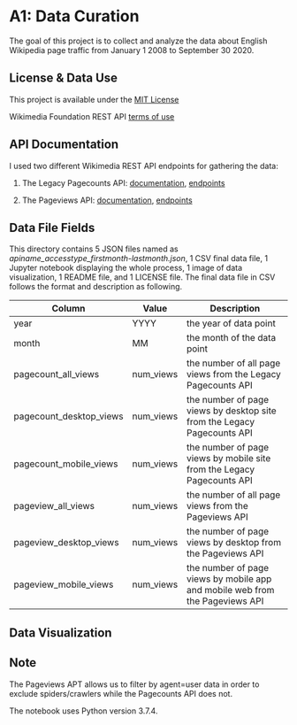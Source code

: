 # A1: Data Curation 
The goal of this project is to collect and analyze the data about English Wikipedia page traffic from January 1 2008 to September 30 2020.

## License & Data Use
This project is available under the [MIT License](https://github.com/mshhh/data-512/blob/main/data-512-a1/LICENSE)

Wikimedia Foundation REST API [terms of use](https://www.mediawiki.org/wiki/Wikimedia_REST_API#Terms_and_conditions)

## API Documentation 
I used two different Wikimedia REST API endpoints for gathering the data:

1. The Legacy Pagecounts API: [documentation](https://wikitech.wikimedia.org/wiki/Analytics/AQS/Legacy_Pagecounts), [endpoints](https://wikimedia.org/api/rest_v1/#/Pagecounts_data_(legacy)/get_metrics_legacy_pagecounts_aggregate_project_access_site_granularity_start_end)

2. The Pageviews API: [documentation](https://wikitech.wikimedia.org/wiki/Analytics/AQS/Pageviews), [endpoints](https://wikimedia.org/api/rest_v1/#/Pageviews_data/get_metrics_pageviews_aggregate_project_access_agent_granularity_start_end)

## Data File Fields
This directory contains 5 JSON files named as *apiname_accesstype_firstmonth-lastmonth.json*, 1 CSV final data file, 1 Jupyter notebook displaying the whole process, 1 image of data visualization, 1 README file, and 1 LICENSE file. The final data file in CSV follows the format and description as following. 

| Column       | Value         |  Description        | 
| ------------- |-------------|-------------|
| year      | YYYY | the year of data point|
| month      | MM      | the month of the data point|
| pagecount_all_views | num_views      |the number of all page views from the Legacy Pagecounts API|
| pagecount_desktop_views | num_views      |the number of page views by desktop site from the Legacy Pagecounts API |
| pagecount_mobile_views | num_views      | the number of page views by mobile site from the Legacy Pagecounts API|
| pageview_all_views | num_views      |the number of all page views from the Pageviews API |
| pageview_desktop_views | num_views      | the number of page views by desktop from the Pageviews API|
| pageview_mobile_views | num_views      |the number of page views by mobile app and mobile web from the Pageviews API |

## Data Visualization

## Note
The Pageviews APT allows us to filter by agent=user data in order to exclude spiders/crawlers while the Pagecounts API does not.

The notebook uses Python version 3.7.4.

